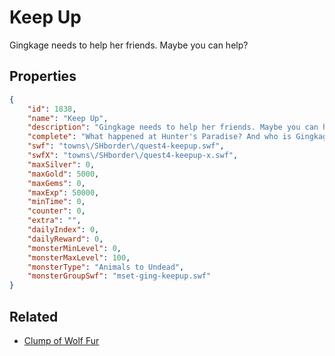 # Keep Up

Gingkage needs to help her friends. Maybe you can help?

## Properties

```json
{
    "id": 1838,
    "name": "Keep Up",
    "description": "Gingkage needs to help her friends. Maybe you can help?",
    "complete": "What happened at Hunter's Paradise? And who is Gingkage talking about?",
    "swf": "towns\/SHborder\/quest4-keepup.swf",
    "swfX": "towns\/SHborder\/quest4-keepup-x.swf",
    "maxSilver": 0,
    "maxGold": 5000,
    "maxGems": 0,
    "maxExp": 50000,
    "minTime": 0,
    "counter": 0,
    "extra": "",
    "dailyIndex": 0,
    "dailyReward": 0,
    "monsterMinLevel": 0,
    "monsterMaxLevel": 100,
    "monsterType": "Animals to Undead",
    "monsterGroupSwf": "mset-ging-keepup.swf"
}
```

## Related

- [Clump of Wolf Fur](../items/20336-clump-of-wolf-fur.md)

